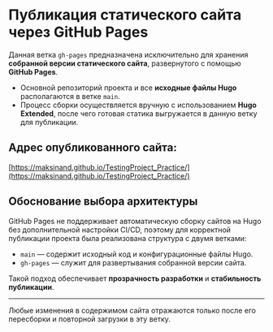 # Публикация статического сайта через GitHub Pages

Данная ветка `gh-pages` предназначена исключительно для хранения **собранной версии статического сайта**, развернутого с помощью **GitHub Pages**.

- Основной репозиторий проекта и все **исходные файлы Hugo** располагаются в ветке `main`.
- Процесс сборки осуществляется вручную с использованием **Hugo Extended**, после чего готовая статика выгружается в данную ветку для публикации.

## Адрес опубликованного сайта:

[https://maksinand.github.io/TestingProject_Practice/](https://maksinand.github.io/TestingProject_Practice/)

## Обоснование выбора архитектуры

GitHub Pages не поддерживает автоматическую сборку сайтов на Hugo без дополнительной настройки CI/CD, поэтому для корректной публикации проекта была реализована структура с двумя ветками:

- `main` — содержит исходный код и конфигурационные файлы Hugo.  
- `gh-pages` — служит для развертывания собранной версии сайта.

Такой подход обеспечивает **прозрачность разработки** и **стабильность публикации**.

---

Любые изменения в содержимом сайта отражаются только после его пересборки и повторной загрузки в эту ветку.

